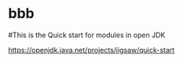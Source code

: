 # bbb

#This is the Quick start for modules in open JDK

https://openjdk.java.net/projects/jigsaw/quick-start



